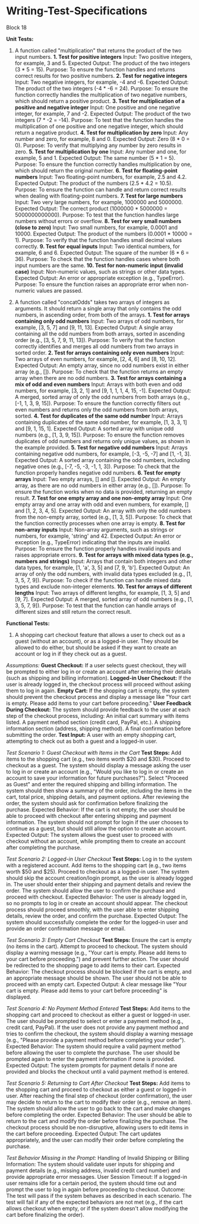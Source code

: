 # Writing-Test-Specifications
Block 18

**Unit Tests:**

1. A function called "multiplication" that returns the product of the two input numbers.
**1. Test for positive integers**
Input: Two positive integers, for example, 3 and 5.
Expected Output: The product of the two integers (3 * 5 = 15).
Purpose: To ensure the function handles and returns correct results for two positive numbers.
**2. Test for negative integers**
Input: Two negative integers, for example, -4 and -6.
Expected Output: The product of the two integers (-4 * -6 = 24).
Purpose: To ensure the function correctly handles the multiplication of two negative numbers, which should return a positive product.
**3. Test for multiplication of a positive and negative integer**
Input: One positive and one negative integer, for example, 7 and -2.
Expected Output: The product of the two integers (7 * -2 = -14).
Purpose: To test that the function handles the multiplication of one positive and one negative integer, which should return a negative product.
**4. Test for multiplication by zero**
Input: Any number and zero, for example, 8 and 0.
Expected Output: Zero (8 * 0 = 0).
Purpose: To verify that multiplying any number by zero results in zero.
**5. Test for multiplication by one**
Input: Any number and one, for example, 5 and 1.
Expected Output: The same number (5 * 1 = 5).
Purpose: To ensure the function correctly handles multiplication by one, which should return the original number.
**6. Test for floating-point numbers**
Input: Two floating-point numbers, for example, 2.5 and 4.2.
Expected Output: The product of the numbers (2.5 * 4.2 = 10.5).
Purpose: To ensure the function can handle and return correct results when dealing with floating-point numbers.
**7. Test for large numbers**
Input: Two very large numbers, for example, 1000000 and 5000000.
Expected Output: The correct product (1000000 * 5000000 = 5000000000000).
Purpose: To test that the function handles large numbers without errors or overflow.
**8. Test for very small numbers (close to zero)**
Input: Two small numbers, for example, 0.0001 and 10000.
Expected Output: The product of the numbers (0.0001 * 10000 = 1).
Purpose: To verify that the function handles small decimal values correctly.
**9. Test for equal inputs**
Input: Two identical numbers, for example, 6 and 6.
Expected Output: The square of the number (6 * 6 = 36).
Purpose: To check that the function handles cases where both input numbers are the same.
**10. Test for non-numeric input (invalid case)**
Input: Non-numeric values, such as strings or other data types.
Expected Output: An error or appropriate exception (e.g., TypeError).
Purpose: To ensure the function raises an appropriate error when non-numeric values are passed.

2. A function called "concatOdds" takes two arrays of integers as arguments. It should return a single array that only contains the odd numbers, in ascending order, from both of the arrays.
**1. Test for arrays containing only odd numbers**
Input: Two arrays of odd numbers, for example, [3, 5, 7] and [9, 11, 13].
Expected Output: A single array containing all the odd numbers from both arrays, sorted in ascending order (e.g., [3, 5, 7, 9, 11, 13]).
Purpose: To verify that the function correctly identifies and merges all odd numbers from two arrays in sorted order.
**2. Test for arrays containing only even numbers**
Input: Two arrays of even numbers, for example, [2, 4, 6] and [8, 10, 12].
Expected Output: An empty array, since no odd numbers exist in either array (e.g., []).
Purpose: To check that the function returns an empty array when there are no odd numbers.
**3. Test for arrays containing a mix of odd and even numbers**
Input: Arrays with both even and odd numbers, for example, [3, 2, 1] and [9, 1, 1, 1, 4, 15, -1].
Expected Output: A merged, sorted array of only the odd numbers from both arrays (e.g., [-1, 1, 3, 9, 15]).
Purpose: To ensure the function correctly filters out even numbers and returns only the odd numbers from both arrays, sorted.
**4. Test for duplicates of the same odd number**
Input: Arrays containing duplicates of the same odd number, for example, [1, 3, 3, 1] and [9, 1, 15, 1].
Expected Output: A sorted array with unique odd numbers (e.g., [1, 3, 9, 15]).
Purpose: To ensure the function removes duplicates of odd numbers and returns only unique values, as shown in the example provided.
**5. Test for negative odd numbers**
Input: Arrays containing negative odd numbers, for example, [-3, -5, -7] and [1, -1, 3].
Expected Output: A sorted array containing the odd numbers, including negative ones (e.g., [-7, -5, -3, -1, 1, 3]).
Purpose: To check that the function properly handles negative odd numbers.
**6. Test for empty arrays**
Input: Two empty arrays, [] and [].
Expected Output: An empty array, as there are no odd numbers in either array (e.g., []).
Purpose: To ensure the function works when no data is provided, returning an empty result.
**7. Test for one empty array and one non-empty array**
Input: One empty array and one array with odd and even numbers, for example, [] and [1, 2, 3, 4, 5].
Expected Output: An array with only the odd numbers from the non-empty array, sorted (e.g., [1, 3, 5]).
Purpose: To check that the function correctly processes when one array is empty.
**8. Test for non-array inputs**
Input: Non-array arguments, such as strings or numbers, for example, 'string' and 42.
Expected Output: An error or exception (e.g., TypeError) indicating that the inputs are invalid.
Purpose: To ensure the function properly handles invalid inputs and raises appropriate errors.
**9. Test for arrays with mixed data types (e.g., numbers and strings)**
Input: Arrays that contain both integers and other data types, for example, [1, 'a', 3, 5] and [7, 9, 'b'].
Expected Output: An array of only the odd numbers, with invalid data types excluded (e.g., [1, 3, 5, 7, 9]).
Purpose: To check if the function can handle mixed data types and exclude non-integer elements.
**10. Test for arrays of different lengths**
Input: Two arrays of different lengths, for example, [1, 3, 5] and [9, 7].
Expected Output: A merged, sorted array of odd numbers (e.g., [1, 3, 5, 7, 9]).
Purpose: To test that the function can handle arrays of different sizes and still return the correct result.

**Functional Tests:**
1. A shopping cart checkout feature that allows a user to check out as a guest (without an account), or as a logged-in user. They should be allowed to do either, but should be asked if they want to create an account or log in if they check out as a guest.

_Assumptions:_
**Guest Checkout:**
If a user selects guest checkout, they will be prompted to either log in or create an account after entering their details (such as shipping and billing information).
**Logged-in User Checkout:**
If the user is already logged in, the checkout process will proceed without asking them to log in again.
**Empty Cart:**
If the shopping cart is empty, the system should prevent the checkout process and display a message like "Your cart is empty. Please add items to your cart before proceeding."
**User Feedback During Checkout:**
The system should provide feedback to the user at each step of the checkout process, including:
An initial cart summary with items listed.
A payment method section (credit card, PayPal, etc.).
A shipping information section (address, shipping method).
A final confirmation before submitting the order.
**Test Input:**
A user with an empty shopping cart, attempting to check out as both a guest and a logged-in user.

_Test Scenario 1: Guest Checkout with Items in the Cart_
**Test Steps:**
Add items to the shopping cart (e.g., two items worth $20 and $30).
Proceed to checkout as a guest.
The system should display a message asking the user to log in or create an account (e.g., "Would you like to log in or create an account to save your information for future purchases?").
Select "Proceed as Guest" and enter the required shipping and billing information.
The system should then show a summary of the order, including the items in the cart, total price, shipping details, and payment options.
After reviewing the order, the system should ask for confirmation before finalizing the purchase.
Expected Behavior:
If the cart is not empty, the user should be able to proceed with checkout after entering shipping and payment information.
The system should not prompt for login if the user chooses to continue as a guest, but should still allow the option to create an account.
Expected Output:
The system allows the guest user to proceed with checkout without an account, while prompting them to create an account after completing the purchase.

_Test Scenario 2: Logged-in User Checkout_
**Test Steps:**
Log in to the system with a registered account.
Add items to the shopping cart (e.g., two items worth $50 and $25).
Proceed to checkout as a logged-in user.
The system should skip the account creation/login prompt, as the user is already logged in.
The user should enter their shipping and payment details and review the order.
The system should allow the user to confirm the purchase and proceed with checkout.
Expected Behavior:
The user is already logged in, so no prompts to log in or create an account should appear.
The checkout process should proceed smoothly, with the user able to enter shipping details, review the order, and confirm the purchase.
Expected Output:
The system should successfully complete the order for the logged-in user and provide an order confirmation message or email.

_Test Scenario 3: Empty Cart Checkout_
**Test Steps:**
Ensure the cart is empty (no items in the cart).
Attempt to proceed to checkout.
The system should display a warning message (e.g., "Your cart is empty. Please add items to your cart before proceeding.") and prevent further action.
The user should be redirected to the shopping page to add items to their cart.
Expected Behavior:
The checkout process should be blocked if the cart is empty, and an appropriate message should be shown.
The user should not be able to proceed with an empty cart.
Expected Output:
A clear message like "Your cart is empty. Please add items to your cart before proceeding" is displayed.

_Test Scenario 4: No Payment Method Entered_
**Test Steps:**
Add items to the shopping cart and proceed to checkout as either a guest or logged-in user.
The user should be prompted to select or enter a payment method (e.g., credit card, PayPal).
If the user does not provide any payment method and tries to confirm the checkout, the system should display a warning message (e.g., "Please provide a payment method before completing your order").
Expected Behavior:
The system should require a valid payment method before allowing the user to complete the purchase.
The user should be prompted again to enter the payment information if none is provided.
Expected Output:
The system prompts for payment details if none are provided and blocks the checkout until a valid payment method is entered.

_Test Scenario 5: Returning to Cart After Checkout_
**Test Steps:**
Add items to the shopping cart and proceed to checkout as either a guest or logged-in user.
After reaching the final step of checkout (order confirmation), the user may decide to return to the cart to modify their order (e.g., remove an item).
The system should allow the user to go back to the cart and make changes before completing the order.
Expected Behavior:
The user should be able to return to the cart and modify the order before finalizing the purchase.
The checkout process should be non-disruptive, allowing users to edit items in the cart before proceeding.
Expected Output:
The cart updates appropriately, and the user can modify their order before completing the purchase.

_Test Behavior Missing in the Prompt:_
Handling of Invalid Shipping or Billing Information: The system should validate user inputs for shipping and payment details (e.g., missing address, invalid credit card number) and provide appropriate error messages.
User Session Timeout: If a logged-in user remains idle for a certain period, the system should time out and prompt the user to log in again before proceeding to checkout.
Outcome:
The test will pass if the system behaves as described in each scenario.
The test will fail if any of the expected behaviors are not met (e.g., if the cart allows checkout when empty, or if the system doesn't allow modifying the cart before finalizing the order).
